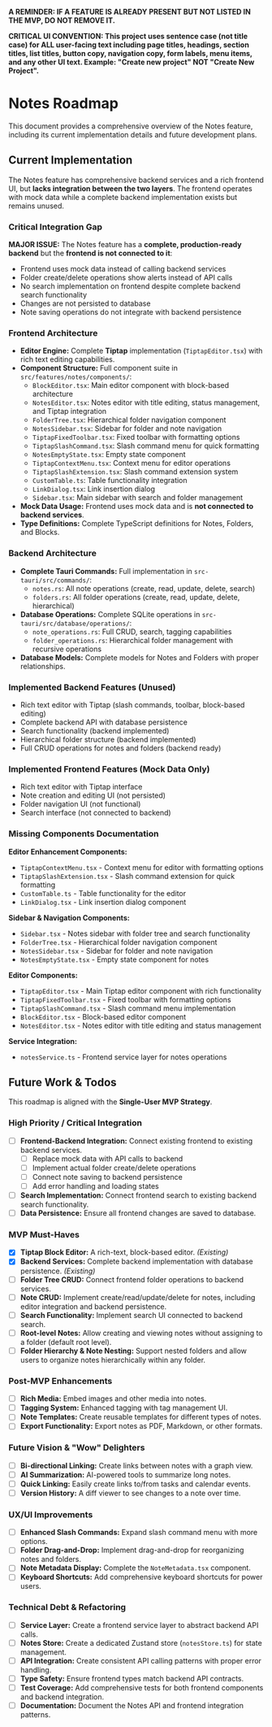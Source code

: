 **A REMINDER: IF A FEATURE IS ALREADY PRESENT BUT NOT LISTED IN THE MVP, DO NOT REMOVE IT.**

**CRITICAL UI CONVENTION: This project uses sentence case (not title case) for ALL user-facing text including page titles, headings, section titles, list titles, button copy, navigation copy, form labels, menu items, and any other UI text. Example: "Create new project" NOT "Create New Project".**

# Notes Roadmap

This document provides a comprehensive overview of the Notes feature, including its current implementation details and future development plans.

## Current Implementation

The Notes feature has comprehensive backend services and a rich frontend UI, but **lacks integration between the two layers**. The frontend operates with mock data while a complete backend implementation exists but remains unused.

### Critical Integration Gap

**MAJOR ISSUE:** The Notes feature has a **complete, production-ready backend** but the **frontend is not connected to it**:
- Frontend uses mock data instead of calling backend services
- Folder create/delete operations show alerts instead of API calls
- No search implementation on frontend despite complete backend search functionality
- Changes are not persisted to database
- Note saving operations do not integrate with backend persistence

### Frontend Architecture

- **Editor Engine:** Complete **Tiptap** implementation (`TiptapEditor.tsx`) with rich text editing capabilities.
- **Component Structure:** Full component suite in `src/features/notes/components/`:
    - `BlockEditor.tsx`: Main editor component with block-based architecture
    - `NotesEditor.tsx`: Notes editor with title editing, status management, and Tiptap integration
    - `FolderTree.tsx`: Hierarchical folder navigation component
    - `NotesSidebar.tsx`: Sidebar for folder and note navigation
    - `TiptapFixedToolbar.tsx`: Fixed toolbar with formatting options
    - `TiptapSlashCommand.tsx`: Slash command menu for quick formatting
    - `NotesEmptyState.tsx`: Empty state component
    - `TiptapContextMenu.tsx`: Context menu for editor operations
    - `TiptapSlashExtension.tsx`: Slash command extension system
    - `CustomTable.ts`: Table functionality integration
    - `LinkDialog.tsx`: Link insertion dialog
    - `Sidebar.tsx`: Main sidebar with search and folder management
- **Mock Data Usage:** Frontend uses mock data and is **not connected to backend services**.
- **Type Definitions:** Complete TypeScript definitions for Notes, Folders, and Blocks.

### Backend Architecture

- **Complete Tauri Commands:** Full implementation in `src-tauri/src/commands/`:
    - `notes.rs`: All note operations (create, read, update, delete, search)
    - `folders.rs`: All folder operations (create, read, update, delete, hierarchical)
- **Database Operations:** Complete SQLite operations in `src-tauri/src/database/operations/`:
    - `note_operations.rs`: Full CRUD, search, tagging capabilities
    - `folder_operations.rs`: Hierarchical folder management with recursive operations
- **Database Models:** Complete models for Notes and Folders with proper relationships.

### Implemented Backend Features (Unused)

- Rich text editor with Tiptap (slash commands, toolbar, block-based editing)
- Complete backend API with database persistence
- Search functionality (backend implemented)
- Hierarchical folder structure (backend implemented)
- Full CRUD operations for notes and folders (backend ready)

### Implemented Frontend Features (Mock Data Only)

- Rich text editor with Tiptap interface
- Note creation and editing UI (not persisted)
- Folder navigation UI (not functional)
- Search interface (not connected to backend)

### Missing Components Documentation

**Editor Enhancement Components:**
- `TiptapContextMenu.tsx` - Context menu for editor with formatting options
- `TiptapSlashExtension.tsx` - Slash command extension for quick formatting
- `CustomTable.ts` - Table functionality for the editor
- `LinkDialog.tsx` - Link insertion dialog component

**Sidebar & Navigation Components:**
- `Sidebar.tsx` - Notes sidebar with folder tree and search functionality
- `FolderTree.tsx` - Hierarchical folder navigation component
- `NotesSidebar.tsx` - Sidebar for folder and note navigation
- `NotesEmptyState.tsx` - Empty state component for notes

**Editor Components:**
- `TiptapEditor.tsx` - Main Tiptap editor component with rich functionality
- `TiptapFixedToolbar.tsx` - Fixed toolbar with formatting options
- `TiptapSlashCommand.tsx` - Slash command menu implementation
- `BlockEditor.tsx` - Block-based editor component
- `NotesEditor.tsx` - Notes editor with title editing and status management

**Service Integration:**
- `notesService.ts` - Frontend service layer for notes operations

## Future Work & Todos

This roadmap is aligned with the **Single-User MVP Strategy**.

### High Priority / Critical Integration

- [ ] **Frontend-Backend Integration:** Connect existing frontend to existing backend services.
    - [ ] Replace mock data with API calls to backend
    - [ ] Implement actual folder create/delete operations
    - [ ] Connect note saving to backend persistence
    - [ ] Add error handling and loading states
- [ ] **Search Implementation:** Connect frontend search to existing backend search functionality.
- [ ] **Data Persistence:** Ensure all frontend changes are saved to database.

### MVP Must-Haves

- [x] **Tiptap Block Editor:** A rich-text, block-based editor. *(Existing)*
- [x] **Backend Services:** Complete backend implementation with database persistence. *(Existing)*
- [ ] **Folder Tree CRUD:** Connect frontend folder operations to backend services.
- [ ] **Note CRUD:** Implement create/read/update/delete for notes, including editor integration and backend persistence.
- [ ] **Search Functionality:** Implement search UI connected to backend search.
- [ ] **Root-level Notes:** Allow creating and viewing notes without assigning to a folder (default root level).
- [ ] **Folder Hierarchy & Note Nesting:** Support nested folders and allow users to organize notes hierarchically within any folder.

### Post-MVP Enhancements

- [ ] **Rich Media:** Embed images and other media into notes.
- [ ] **Tagging System:** Enhanced tagging with tag management UI.
- [ ] **Note Templates:** Create reusable templates for different types of notes.
- [ ] **Export Functionality:** Export notes as PDF, Markdown, or other formats.

### Future Vision & "Wow" Delighters

- [ ] **Bi-directional Linking:** Create links between notes with a graph view.
- [ ] **AI Summarization:** AI-powered tools to summarize long notes.
- [ ] **Quick Linking:** Easily create links to/from tasks and calendar events.
- [ ] **Version History:** A diff viewer to see changes to a note over time.

### UX/UI Improvements

- [ ] **Enhanced Slash Commands:** Expand slash command menu with more options.
- [ ] **Folder Drag-and-Drop:** Implement drag-and-drop for reorganizing notes and folders.
- [ ] **Note Metadata Display:** Complete the `NoteMetadata.tsx` component.
- [ ] **Keyboard Shortcuts:** Add comprehensive keyboard shortcuts for power users.

### Technical Debt & Refactoring

- [ ] **Service Layer:** Create a frontend service layer to abstract backend API calls.
- [ ] **Notes Store:** Create a dedicated Zustand store (`notesStore.ts`) for state management.
- [ ] **API Integration:** Create consistent API calling patterns with proper error handling.
- [ ] **Type Safety:** Ensure frontend types match backend API contracts.
- [ ] **Test Coverage:** Add comprehensive tests for both frontend components and backend integration.
- [ ] **Documentation:** Document the Notes API and frontend integration patterns. 
